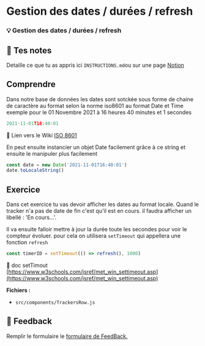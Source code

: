 # Gestion des dates / durées / refresh

### 💡 Gestion des dates / durées / refresh

## 📝 Tes notes

Detaille ce que tu as appris ici
`INSTRUCTIONS.md`ou sur une page [Notion](https://go.mikecodeur.com/course-notes-template)

## Comprendre

Dans notre base de données les dates sont sotckée sous forme de chaine de
caractère au format selon la norme iso8601 au format Date et Time exemple pour
le 01 Novembre 2021 à 16 heures 40 minutes et 1 secondes

```jsx
2021-11-01T16:40:01
```

📑 Lien vers le Wiki [ISO 8601](https://en.wikipedia.org/wiki/ISO_8601)

En peut ensuite instancier un objet Date facilement grâce à ce string et ensuite
le manipuler plus facilement

```jsx
const date = new Date('2021-11-01T16:40:01')
date.toLocaleString()
```

## Exercice

Dans cet exercice tu vas devoir afficher les dates au format locale. Quand le
tracker n'a pas de date de fin c'est qu'il est en cours. il faudra afficher un
libellé : 'En cours...'.

Il va ensuite falloir mettre à jour la durée toute les secondes pour voir le
compteur évoluer. pour cela on utilisera `setTimeout` qui appellera une fonction
`refresh`

```jsx
const timerID = setTimeout(() => refresh(), 1000)
```

📑 doc setTimout
[https://www.w3schools.com/jsref/met_win_settimeout.asp](https://www.w3schools.com/jsref/met_win_settimeout.asp)

**Fichiers :**

- `src/components/TrackersRow.js`

## 🐜 Feedback

Remplir le formulaire le
[formulaire de FeedBack.](https://go.mikecodeur.com/cours-react-avis?entry.1430994900=React%20Tracker%20App&entry.533578441=07-gestion%20dates%20/%20durée%20/%20refresh)
